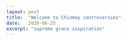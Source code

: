 ```yaml
---
layout: post
title:  "Welcome to Chinmoy controversies"
date:   2020-06-25
excerpt: "supreme grace inspiration"
---
```

